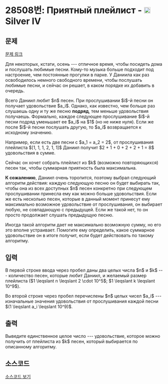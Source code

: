# 28508번: Приятный плейлист - <img src="https://static.solved.ac/tier_small/7.svg" style="height:20px" /> Silver IV

<!-- performance -->

<!-- 문제 제출 후 깃허브에 푸시를 했을 때 제출한 코드의 성능이 입력될 공간입니다.-->

<!-- end -->

## 문제

[문제 링크](https://boj.kr/28508)


<p>Для некоторых, кстати, осень --- отличное время, чтобы посидеть дома и послушать любимые песни. Кому-то музыка больше подходит под настроение, чем постоянные прогулки в парке. У Даниила как раз освободилось немного свободного времени, чтобы послушать любимые песни, и сейчас он решает, в каком порядке их добавить в очередь.</p>

<p>Всего Даниил любит $n$ песен. При прослушивании $i$-й песни он получает удовольствие $a_i$. Однако, как известно, чем больше раз слушаешь одну и ту же песню <strong>подряд</strong>, тем меньше удовольствия получаешь. Формально, каждое следующее прослушивание $i$-й песни подряд уменьшает ее $a_i$ на $1$ (но не ниже нуля). Если же после $i$-й песни послушать другую, то $a_i$ возвращается к исходному значению.</p>

<p>Например, если есть две песни с $a_1 = a_2 = 2$, от прослушивания плейлиста $[1, 1, 1, 2, 1, 1]$ Даниил получит $2 + 1 + 0 + 2 + 2 + 1 = 8$ удовольствия в сумме.</p>

<p>Сейчас он хочет собрать плейлист из $k$ (возможно повторяющихся) песен так, чтобы суммарная приятность была максимальна. </p>

<p><strong>К сожалению</strong>, Даниил очень торопится, поэтому выбрал следующий алгоритм действия: каждую следующую песню он будет выбирать так, чтобы она из всех доступных $n$ песен конкретно при следующем прослушивании принесла ему как можно больше удовольствия. Если же есть несколько песен, которые в данный момент принесут ему максимально возможное удовольствие от прослушивания, он выбирает любую, не совпадающую с предыдущей. Если же такой нет, то он просто продолжает слушать предыдущую песню.</p>

<p>Иногда такой алгоритм дает не максимально возможную сумму, но его это вполне устраивает. Помогите ему определить, какое суммарное удовольствие он в итоге получит, если будет действовать по такому алгоритму.</p>



## 입력


<p>В первой строке ввода через пробел даны два целых числа $n$ и $k$ --- количество песен, которые любит Даниил, и желаемый размер плейлиста ($1 \leqslant n \leqslant 2 \cdot 10^5$; $1 \leqslant k \leqslant 10^9$). </p>

<p>Во второй строке через пробел перечислены $n$ целых чисел $a_i$ --- изначальные значения удовольствия от прослушивания каждой песни $(1 \leqslant a_i \leqslant 10^9)$.</p>



## 출력


<p>Выведите единственное целое число --- удовольствие, которое можно получить от плейлиста из $k$ песен, который выбирается по описанному алгоритму.</p>



## 소스코드

[소스코드 보기](Приятный%20плейлист.py)